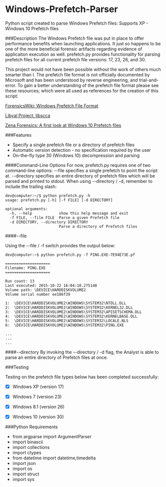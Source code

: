 # Windows-Prefetch-Parser
Python script created to parse Windows Prefetch files: Supports XP - Windows 10 Prefetch files

###Description
The Windows Prefetch file was put in place to offer performance benefits when launching applications. It just so happens to be one of the more beneficial forensic artifacts regarding evidence of applicaiton execution as well. prefetch.py provides functionality for parsing prefetch files for all current prefetch file versions: 17, 23, 26, and 30.

This project would not have been possible without the work of others much smarter than I. The prefetch file format is not officially documented by Microsoft and has been understood by reverse engineering, and trial-and-error. To gain a better understanding of the prefetch file format please see these resources; which were all used as references for the creation of this script:

[ForensicsWiki: Windows Prefetch File Format](http://www.forensicswiki.org/wiki/Windows_Prefetch_File_Format)

[Libyal Project: libscca ](https://github.com/libyal/libscca/blob/master/documentation/Windows%20Prefetch%20File%20(PF)%20format.asciidoc)

[Zena Forensics: A first look at Windows 10 Prefetch files](http://blog.digital-forensics.it/2015/06/a-first-look-at-windows-10-prefetch.html)

###Features

* Specify a single prefetch file or a directory of prefetch files
* Automatic version detection - no specification required by the user
* On-the-fly type 30 (Windows 10) decompression and parsing

####Command-Line Options
For now, prefetch.py requires one of two command-line options: --file specifies a single prefetch to point the script at. --directory specifies an entire directory of prefetch files which will be parsed and printed to stdout. When using --directory / -d, remember to include the trailing slash:

```
dev@computer:~/$ python prefetch.py -h
usage: prefetch.py [-h] [-f FILE] [-d DIRECTORY]

optional arguments:
  -h, --help            show this help message and exit
  -f FILE, --file FILE  Parse a given Prefetch file
  -d DIRECTORY, --directory DIRECTORY
                        Parse a directory of Prefetch files
```

####--file

Using the --file / -f switch provides the output below:

```
dev@computer:~$ python prefetch.py -f PING.EXE-7E94E73E.pf

====================
Filename: PING.EXE
====================

Run count: 13
Last executed: 2015-10-22 16:04:10.275140
Volume path: \DEVICE\HARDDISKVOLUME2
Volume serial number ee186f39

1:  \DEVICE\HARDDISKVOLUME2\WINDOWS\SYSTEM32\NTDLL.DLL
2:  \DEVICE\HARDDISKVOLUME2\WINDOWS\SYSTEM32\KERNEL32.DLL
3:  \DEVICE\HARDDISKVOLUME2\WINDOWS\SYSTEM32\APISETSCHEMA.DLL
4:  \DEVICE\HARDDISKVOLUME2\WINDOWS\SYSTEM32\KERNELBASE.DLL
5:  \DEVICE\HARDDISKVOLUME2\WINDOWS\SYSTEM32\LOCALE.NLS
6:  \DEVICE\HARDDISKVOLUME2\WINDOWS\SYSTEM32\PING.EXE

...
...
...
```

####--directory
By invoking the --directory / -d flag, the Analyst is able to parse an entire directory of Prefetch files at once.


###Testing

Testing on the prefetch file types below has been completed successfully:

- [x] Windows XP (version 17)
- [x] Windows 7 (version 23)
- [x] Windows 8.1 (version 26)
- [x] Windows 10 (version 30)


###Python Requirements

* from argparse import ArgumentParser
* import binascii
* import collections
* import ctypes
* from datetime import datetime,timedelta
* import json
* import os
* import struct
* import sys
